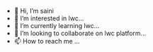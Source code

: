- 👋 Hi, I’m saini
- 👀 I’m interested in lwc...
- 🌱 I’m currently learning lwc...
- 💞️ I’m looking to collaborate on lwc platform...
- 📫 How to reach me ...

<!---
saininew2012/saininew2012 is a ✨ special ✨ repository because its `README.md` (this file) appears on your GitHub profile.
You can click the Preview link to take a look at your changes.
--->
